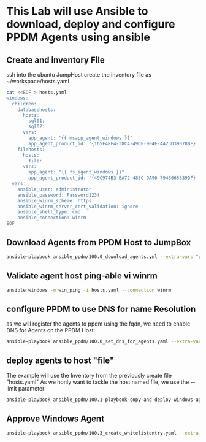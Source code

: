 # This Lab will use Ansible to download, deploy and configure PPDM Agents using ansible

## Create and inventory File
ssh into the ubuntu JumpHost
create the inventory file as ~/workspace/hosts.yaml

```bash
cat <<EOF > hosts.yaml
windows:
  children:
    databasehosts:
      hosts:
        sql01:
        sql02:
      vars:
        app_agent: "{{ msapp_agent_windows }}"
        app_agent_product_id: '{165F48F4-38C4-49DF-904E-4A23D39078BF}'
    filehosts:
      hosts:
        file:
      vars:
        app_agent: "{{ fs_agent_windows }}"
        app_agent_product_id: '{49C974B3-BA72-485C-9A96-794B065339DF}'
  vars:
    ansible_user: administrator
    ansible_password: Password123!
    ansible_winrm_scheme: https
    ansible_winrm_server_cert_validation: ignore
    ansible_shell_type: cmd
    ansible_connection: winrm
EOF

```

## Download Agents from PPDM Host to JumpBox
```bash
ansible-playbook ansible_ppdm/100.0_download_agents.yml --extra-vars "ppdm_fqdn=ppdm-1.demo.local ppdm_new_password='Password123!'"
```

## Validate agent host ping-able vi winrm

```bash
ansible windows -m win_ping -i hosts.yaml --connection winrm
```
## configure PPDM to use DNS for name Resolution
as we will register the agents to ppdm using the fqdn, we need to enable DNS for Agents on the PPDM Host:

```bash
ansible-playbook ansible_ppdm/100.0_set_dns_for_agents.yaml --extra-vars "ppdm_fqdn=ppdm-1.demo.local ppdm_new_password='Password123!'"
```

## deploy agents to host "file"
The example will use the Inventory from the previously create file "hosts.yaml"
As we honly want to tackle the host named file, we use the --limit parameter
```bash
ansible-playbook ansible_ppdm/100.1-playbook-copy-and-deploy-windows-agent.yaml -i hosts.yaml --limit file, -e ppdm_fqdn=ppdm-1.demo.local
```
## Approve Windows Agent

```bash
ansible-playbook ansible_ppdm/100.3_create_whitelistentry.yaml --extra-vars "ppdm_fqdn=ppdm-1.demo.local ppdm_new_password='Password123!'" -e '{ "host_list" : [ "file.demo.local" ] }'
```
